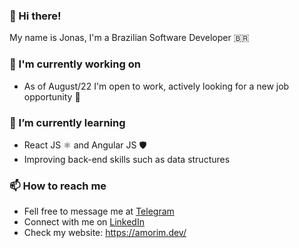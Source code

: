 ### 👋 Hi there!

My name is Jonas, I'm a Brazilian Software Developer 🇧🇷

### 🔭 I'm currently working on
- As of August/22 I'm open to work, actively looking for a new job opportunity 🔎

### 🌱 I’m currently learning
- React JS ⚛️ and Angular JS 🛡
- Improving back-end skills such as data structures

### 📫 How to reach me
- Fell free to message me at [Telegram](https://t.me/devamorim)
- Connect with me on [LinkedIn](https://www.linkedin.com/in/jonas-amorim/)
- Check my website: https://amorim.dev/

<!--
**jonas1307/jonas1307** is a ✨ _special_ ✨ repository because its `README.md` (this file) appears on your GitHub profile.

Here are some ideas to get you started:

- 🔭 I’m currently working on ...
- 🌱 I’m currently learning ...
- 👯 I’m looking to collaborate on ...
- 🤔 I’m looking for help with ...
- 💬 Ask me about ...
- 📫 How to reach me: ...
- 😄 Pronouns: ...
- ⚡ Fun fact: ...
-->
